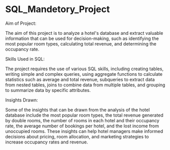 # SQL_Mandetory_Project

Aim of Project:

The aim of this project is to analyze a hotel's database and extract valuable information that can be used for decision-making, such as identifying the most popular room types, calculating total revenue, and determining the occupancy rate.

Skills Used in SQL:

The project requires the use of various SQL skills, including creating tables, writing simple and complex queries, using aggregate functions to calculate statistics such as average and total revenue, subqueries to extract data from nested tables, joins to combine data from multiple tables, and grouping to summarize data by specific attributes.

Insights Drawn:

Some of the insights that can be drawn from the analysis of the hotel database include the most popular room types, the total revenue generated by double rooms, the number of rooms in each hotel and their occupancy rate, the average number of bookings per hotel, and the lost income from unoccupied rooms. These insights can help hotel managers make informed decisions about pricing, room allocation, and marketing strategies to increase occupancy rates and revenue.
